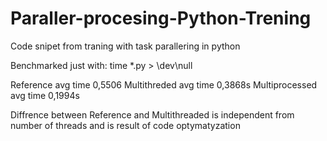 # Paraller-procesing-Python-Trening
Code snipet from traning with task parallering in python

Benchmarked just with:
time *.py > \dev\null

Reference avg time 0,5506
Multithreded avg time 0,3868s
Multiprocessed avg time 0,1994s

Diffrence between Reference and Multithreaded is independent from number of threads and is result of code optymatyzation
